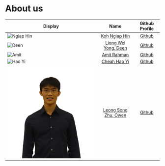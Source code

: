 # About us

| Display                                        |                  Name                   |               Github Profile                | 
|------------------------------------------------|:---------------------------------------:|:-------------------------------------------:|
| ![Ngiap Hin](https://github.com/kohnh.png)     |    [Koh Ngiap Hin](./team/kohnh.md)     |     [Github](https://github.com/kohnh)      |
| ![Deen](https://github.com/deenliong.png)      | [Liong Wei Yong, Deen](./team/deen.md)  |   [Github](https://github.com/deenliong)    |
| ![Amit](https://github.com/amitrahman1026.png) | [Amit Rahman](./team/amitrahman1026.md) | [Github](https://github.com/amitrahman1026) |      
| ![Hao Yi](https://github.com/CheahHaoYi.png)   |  [Cheah Hao Yi](./team/cheahhaoyi.md)   |   [Github](https://github.com/CheahHaoYi)   |
| ![Owen](images/Owen.png)       |    [Leong Song Zhu, Owen](./team/owenl131.md)     |    [Github](https://github.com/owenl131)    |  

